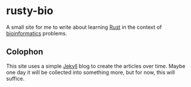 # rusty-bio

A small site for me to write about learning [Rust](http://rust-lang.org) in the context of [bioinformatics](https://en.wikipedia.org/wiki/Bioinformatics) problems.

## Colophon

This site uses a simple [Jekyll](http://jekyllrb.com) blog to create the articles over time. Maybe one day it will be collected into something more, but for now, this will suffice. 
